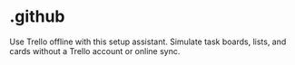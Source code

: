 # .github
Use Trello offline with this setup assistant. Simulate task boards, lists, and cards without a Trello account or online sync.
